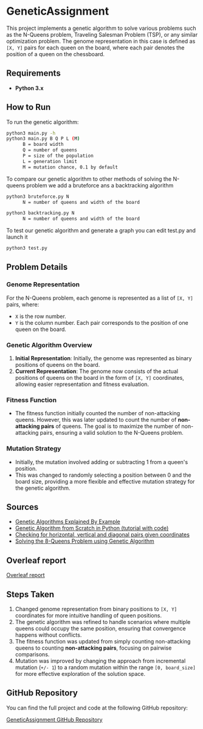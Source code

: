 # GeneticAssignment

This project implements a genetic algorithm to solve various problems such as the N-Queens problem, Traveling Salesman Problem (TSP), or any similar optimization problem. The genome representation in this case is defined as `[X, Y]` pairs for each queen on the board, where each pair denotes the position of a queen on the chessboard.

## Requirements

- **Python 3.x**

## How to Run

To run the genetic algorithm:

```bash
python3 main.py -h
python3 main.py B Q P L (M)
      B = board width
      Q = number of queens
      P = size of the population
      L = generation limit
      M = mutation chance, 0.1 by default
```

To compare our genetic algorithm to other methods of solving the N-queens problem we add a bruteforce ans a backtracking algorithm

```bash
python3 bruteforce.py N
      N = number of queens and width of the board
```

```bash
python3 backtracking.py N
      N = number of queens and width of the board
```

To test our genetic algorithm and generate a graph you can edit test.py and launch it

```bash
python3 test.py
```

## Problem Details

### Genome Representation

For the N-Queens problem, each genome is represented as a list of `[X, Y]` pairs, where:

- `X` is the row number.
- `Y` is the column number.
  Each pair corresponds to the position of one queen on the board.

### Genetic Algorithm Overview

1. **Initial Representation**: Initially, the genome was represented as binary positions of queens on the board.
2. **Current Representation**: The genome now consists of the actual positions of queens on the board in the form of `[X, Y]` coordinates, allowing easier representation and fitness evaluation.

### Fitness Function

- The fitness function initially counted the number of non-attacking queens. However, this was later updated to count the number of **non-attacking pairs** of queens. The goal is to maximize the number of non-attacking pairs, ensuring a valid solution to the N-Queens problem.

### Mutation Strategy

- Initially, the mutation involved adding or subtracting 1 from a queen's position.
- This was changed to randomly selecting a position between 0 and the board size, providing a more flexible and effective mutation strategy for the genetic algorithm.

## Sources

- [Genetic Algorithms Explained By Example](https://www.youtube.com/watch?v=uQj5UNhCPuo)
- [Genetic Algorithm from Scratch in Python (tutorial with code)](https://www.youtube.com/watch?v=nhT56blfRpE)
- [Checking for horizontal, vertical and diagonal pairs given coordinates](https://stackoverflow.com/questions/41432956/checking-for-horizontal-vertical-and-diagonal-pairs-given-coordinates)
- [Solving the 8-Queens Problem using Genetic Algorithm](https://www.educative.io/answers/solving-the-8-queen-problem-using-genetic-algorithm)

## Overleaf report

[Overleaf report](https://www.overleaf.com/read/yrdgkhtvqkqp#38da64)

## Steps Taken

1. Changed genome representation from binary positions to `[X, Y]` coordinates for more intuitive handling of queen positions.
2. The genetic algorithm was refined to handle scenarios where multiple queens could occupy the same position, ensuring that convergence happens without conflicts.
3. The fitness function was updated from simply counting non-attacking queens to counting **non-attacking pairs**, focusing on pairwise comparisons.
4. Mutation was improved by changing the approach from incremental mutation (`+/- 1`) to a random mutation within the range `[0, board_size]` for more effective exploration of the solution space.

## GitHub Repository

You can find the full project and code at the following GitHub repository:

[GeneticAssignment GitHub Repository](https://github.com/clementpickel/GeneticAssignment)
